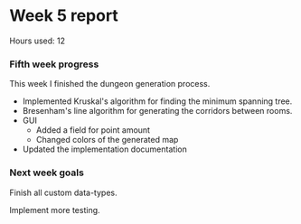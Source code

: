 # Week 5 report

Hours used: 12

### Fifth week progress

This week I finished the dungeon generation process.

- Implemented Kruskal's algorithm for finding the minimum spanning tree.
- Bresenham's line algorithm for generating the corridors between rooms.
- GUI
  - Added a field for point amount
  - Changed colors of the generated map
- Updated the implementation documentation

### Next week goals

Finish all custom data-types.

Implement more testing.
